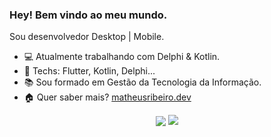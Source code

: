 ### Hey! Bem vindo ao meu mundo.

Sou desenvolvedor Desktop | Mobile.

- :computer: Atualmente trabalhando com Delphi & Kotlin.
- :blue_heart: Techs: Flutter, Kotlin, Delphi...
- :books: Sou formado em Gestão da Tecnologia da Informação.
-  :house: Quer saber mais? [matheusribeiro.dev](https://matheusribeiro.dev)

<p align="center"> 
  <img align="center" src="https://github-readme-stats.vercel.app/api?username=matheusrmribeiro&show_icons=true&layout=compact" />
  <img align="top" src="https://github-readme-stats.vercel.app/api/top-langs/?username=matheusrmribeiro&show_icons=true&layout=compact&hide=cmake" />
</p>
